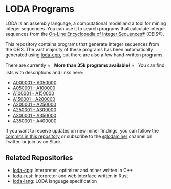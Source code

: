 # LODA Programs

LODA is an assembly language, a computational model and a tool for mining integer sequences. You can use it to search programs that calculate integer sequences from the [On-Line Encyclopedia of Integer Sequences®](http://oeis.org/) (OEIS®).

This repository contains programs that generate integer sequences from the OEIS. The vast majority of these programs has been automatically generated using [loda-cpp](https://github.com/loda-lang/loda-cpp), but there are also a few hand-written programs.

There are currently :star: &nbsp; **More than 35k programs available!** :star: &nbsp; You can find lists with descriptions and links here:

* [A000001 - A050000](oeis/list0.md)
* [A050001 - A100000](oeis/list1.md)
* [A100001 - A150000](oeis/list2.md)
* [A150001 - A200000](oeis/list3.md) 
* [A200001 - A250000](oeis/list4.md)
* [A250001 - A300000](oeis/list5.md)
* [A300001 - A350000](oeis/list6.md)
* [A350001 - A400000](oeis/list7.md)

If you want to receive updates on new miner findings, you can follow the [commits in this repository](https://github.com/loda-lang/loda-programs/commits/main) or subscribe to the [@lodaminer](https://twitter.com/lodaminer) channel on Twitter, or join us on Slack.

## Related Repositories

* [loda-cpp](https://github.com/loda-lang/loda-cpp): Interpreter, optimizer and miner written in C++
* [loda-rust](https://github.com/loda-lang/loda-rust): Interpreter and web interface written in Rust
* [loda-lang](https://github.com/loda-lang/loda-lang): LODA language specification
